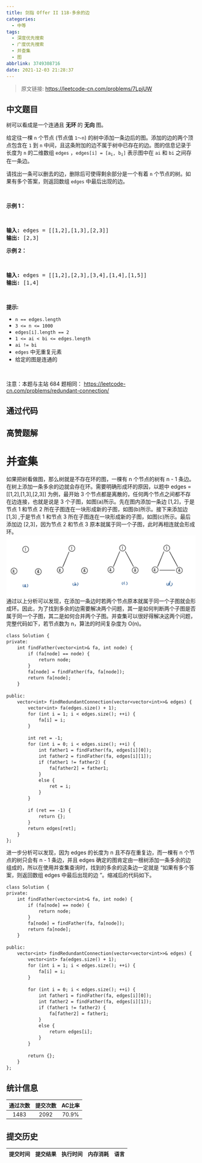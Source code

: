 ```yaml
---
title: 剑指 Offer II 118-多余的边
categories:
  - 中等
tags:
  - 深度优先搜索
  - 广度优先搜索
  - 并查集
  - 图
abbrlink: 3749308716
date: 2021-12-03 21:28:37
---
```


> 原文链接: https://leetcode-cn.com/problems/7LpjUW




## 中文题目
<div><p>树可以看成是一个连通且 <strong>无环&nbsp;</strong>的&nbsp;<strong>无向&nbsp;</strong>图。</p>

<p>给定往一棵&nbsp;<code>n</code> 个节点 (节点值&nbsp;<code>1～n</code>) 的树中添加一条边后的图。添加的边的两个顶点包含在 <code>1</code> 到 <code>n</code>&nbsp;中间，且这条附加的边不属于树中已存在的边。图的信息记录于长度为 <code>n</code> 的二维数组 <code>edges</code>&nbsp;，<code>edges[i] = [a<sub>i</sub>, b<sub>i</sub>]</code>&nbsp;表示图中在 <code>ai</code> 和 <code>bi</code> 之间存在一条边。</p>

<p>请找出一条可以删去的边，删除后可使得剩余部分是一个有着 <code>n</code> 个节点的树。如果有多个答案，则返回数组&nbsp;<code>edges</code>&nbsp;中最后出现的边。</p>

<p>&nbsp;</p>

<p><strong>示例 1：</strong></p>

<p><img alt="" src="https://pic.leetcode-cn.com/1626676174-hOEVUL-image.png" style="width: 152px; " /></p>

<pre>
<strong>输入:</strong> edges = [[1,2],[1,3],[2,3]]
<strong>输出:</strong> [2,3]
</pre>

<p><strong>示例 2：</strong></p>

<p><img alt="" src="https://pic.leetcode-cn.com/1626676179-kGxcmu-image.png" style="width: 250px; " /></p>

<pre>
<strong>输入:</strong> edges = [[1,2],[2,3],[3,4],[1,4],[1,5]]
<strong>输出:</strong> [1,4]
</pre>

<p>&nbsp;</p>

<p><strong>提示:</strong></p>

<ul>
	<li><code>n == edges.length</code></li>
	<li><code>3 &lt;= n &lt;= 1000</code></li>
	<li><code>edges[i].length == 2</code></li>
	<li><code>1 &lt;= ai&nbsp;&lt; bi&nbsp;&lt;= edges.length</code></li>
	<li><code>ai != bi</code></li>
	<li><code>edges</code> 中无重复元素</li>
	<li>给定的图是连通的&nbsp;</li>
</ul>

<p>&nbsp;</p>

<p><meta charset="UTF-8" />注意：本题与主站 684&nbsp;题相同：&nbsp;<a href="https://leetcode-cn.com/problems/redundant-connection/">https://leetcode-cn.com/problems/redundant-connection/</a></p>
</div>

## 通过代码
<RecoDemo>
</RecoDemo>


## 高赞题解
# **并查集**
如果把树看做图，那么树就是不存在环的图，一棵有 n 个节点的树有 n - 1 条边。在树上添加一条多余的边就会存在环。需要明确形成环的原因，以题中  edges = [[1,2],[1,3],[2,3]] 为例，最开始 3 个节点都是离散的，任何两个节点之间都不存在边连接，也就是说是 3 个子图，如图(a)所示。先在图内添加一条边 [1,2]，于是节点 1 和节点 2 所在子图连在一块形成新的子图，如图(b)所示。接下来添加边 [1,3] ,于是节点 1 和节点 3 所在子图连在一块形成新的子图，如图(c)所示。最后添加边 [2,3]，因为节点 2 和节点 3 原本就属于同一个子图，此时再相连就会形成环。
![f721b3540c3134be65d148cc7ab391d.jpg](../images/7LpjUW-0.jpg)
通过以上分析可以发现，在添加一条边时若两个节点原本就属于同一个子图就会形成环。因此，为了找到多余的边需要解决两个问题，其一是如何判断两个子图是否属于同一个子图，其二是如何合并两个子图。并查集可以很好得解决这两个问题，完整代码如下，若节点数为 n，算法的时间复杂度为 O(n)。
```
class Solution {
private:
    int findFather(vector<int>& fa, int node) {
        if (fa[node] == node) {
            return node;
        }
        fa[node] = findFather(fa, fa[node]);
        return fa[node];
    }

public:
    vector<int> findRedundantConnection(vector<vector<int>>& edges) {
        vector<int> fa(edges.size() + 1);
        for (int i = 1; i < edges.size(); ++i) {
            fa[i] = i;
        }

        int ret = -1;
        for (int i = 0; i < edges.size(); ++i) {
            int father1 = findFather(fa, edges[i][0]);
            int father2 = findFather(fa, edges[i][1]);
            if (father1 != father2) {
                fa[father2] = father1;
            }
            else {
                ret = i;
            }
        }
        
        if (ret == -1) {
            return {};
        }
        return edges[ret];
    }
};
```
进一步分析可以发现，因为 edges 的长度为 n 且不存在重复边，而一棵有 n 个节点的树只会有 n - 1 条边，并且 edges 确定的图肯定由一根树添加一条多余的边组成的，所以在使用并查集查询时，找到的多余的这条边一定就是 “如果有多个答案，则返回数组 edges 中最后出现的边 ”。缩减后的代码如下。
```
class Solution {
private:
    int findFather(vector<int>& fa, int node) {
        if (fa[node] == node) {
            return node;
        }
        fa[node] = findFather(fa, fa[node]);
        return fa[node];
    }

public:
    vector<int> findRedundantConnection(vector<vector<int>>& edges) {
        vector<int> fa(edges.size() + 1);
        for (int i = 1; i < edges.size(); ++i) {
            fa[i] = i;
        }

        for (int i = 0; i < edges.size(); ++i) {
            int father1 = findFather(fa, edges[i][0]);
            int father2 = findFather(fa, edges[i][1]);
            if (father1 != father2) {
                fa[father2] = father1;
            }
            else {
                return edges[i];
            }
        }

        return {};
    }
};
```


## 统计信息
| 通过次数 | 提交次数 | AC比率 |
| :------: | :------: | :------: |
|    1483    |    2092    |   70.9%   |

## 提交历史
| 提交时间 | 提交结果 | 执行时间 |  内存消耗  | 语言 |
| :------: | :------: | :------: | :--------: | :--------: |
